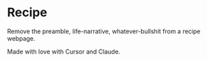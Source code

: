 #  Recipe

Remove the preamble, life-narrative, whatever-bullshit from a recipe webpage.


Made with love with Cursor and Claude.
